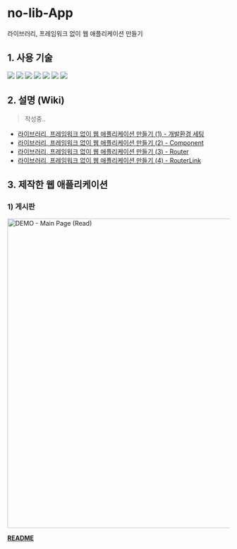 # no-lib-App

라이브러리, 프레임워크 없이 웹 애플리케이션 만들기

## 1. 사용 기술

<img src="https://img.shields.io/badge/HTML5-E34F26?style=flat-square&logo=HTML5&logoColor=white"/>&nbsp;<img src="https://img.shields.io/badge/CSS3-1572B6?style=flat-square&logo=CSS3&logoColor=white"/>&nbsp;<img src="https://img.shields.io/badge/Sass-CC6699?style=flat-square&logo=Sass&logoColor=white"/>&nbsp;<img src="https://img.shields.io/badge/JavaScript-F7DF1E?style=flat-square&logo=JavaScript&logoColor=white"/>&nbsp;<img src="https://img.shields.io/badge/Typescript-3178C6?style=flat-square&logo=Typescript&logoColor=white"/>&nbsp;<img src="https://img.shields.io/badge/Babel-F9DC3E?style=flat-square&logo=Babel&logoColor=white" />&nbsp;<img src="https://img.shields.io/badge/Webpack-8DD6F9?style=flat-square&logo=Webpack&logoColor=white" />

## 2. 설명 (Wiki)
> 작성중..

- [라이브러리, 프레임워크 없이 웹 애플리케이션 만들기 (1) - 개발환경 세팅](https://github.com/17-sss/no-lib-App/wiki/라이브러리,-프레임워크-없이-웹-애플리케이션-만들기-(1))
- [라이브러리, 프레임워크 없이 웹 애플리케이션 만들기 (2) - Component](https://github.com/17-sss/no-lib-App/wiki/라이브러리,-프레임워크-없이-웹-애플리케이션-만들기-(2))
- [라이브러리, 프레임워크 없이 웹 애플리케이션 만들기 (3) - Router](https://github.com/17-sss/no-lib-App/wiki/라이브러리,-프레임워크-없이-웹-애플리케이션-만들기-(3))
- [라이브러리, 프레임워크 없이 웹 애플리케이션 만들기 (4) - RouterLink](https://github.com/17-sss/no-lib-App/wiki/라이브러리,-프레임워크-없이-웹-애플리케이션-만들기-(4))


## 3. 제작한 웹 애플리케이션

### 1) 게시판

<img src="https://user-images.githubusercontent.com/33610315/151711039-0e629179-bc59-414a-8c83-eaac1cf4e30e.gif" alt="DEMO - Main Page (Read)" width="700" />

**[README](https://github.com/17-sss/no-lib-App/tree/main/3_app/board)**

